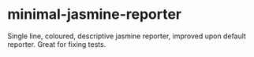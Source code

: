 # minimal-jasmine-reporter
Single line, coloured, descriptive jasmine reporter, improved upon default reporter. Great for fixing tests.

